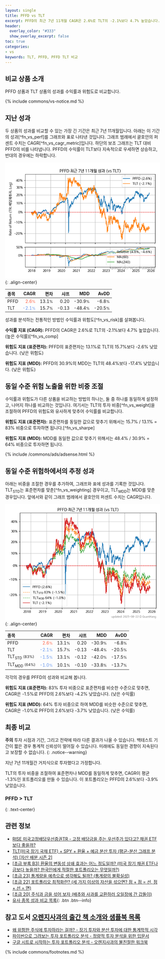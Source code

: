 ```yaml
---
layout: single
title: PFFD vs TLT
excerpt: PFFD의 최근 7년 11개월 CAGR은 2.6%로 TLT의 -2.1%보다 4.7% 높았습니다.
header:
  overlay_color: "#333"
  show_overlay_excerpt: false
toc: true
categories:
- vs
keywords: TLT, PFFD, PFFD TLT 비교
---
```


## 비교 상품 소개


PFFD 상품과 TLT 상품의 성과를 수익률과 위험도로 비교합니다.





{% include commons/vs-notice.md %}

## 지난 성과

두 상품의 성과를 비교할 수 있는 가장 긴 기간은 최근 7년 11개월입니다. 아래는 이 기간의 성과[^fn_vs_perf]를 그래프와 표로 나타낸 것입니다.
그래프 범례에서 괄호안의 퍼센트 수치는 CAGR[^fn_vs_cagr_metric]입니다.
하단의 보조 그래프는 TLT 대비 PFFD의 비를 나타냅니다.
PFFD의 수익률이 TLT보다 지속적으로 우세하면 상승하고, 반대의 경우에는 하락합니다.

![PFFD](/vs/images/pffd-vs-tlt_dual.png){: .align-center}

| **종목** | **CAGR** | **편차** | **샤프** | **MDD** | **AvDD** |
| :------------ | ------: | -----------: | -------: | ------: | -------: |
| PFFD | <span style="color: tomato">2.6<small>%</small></span> | 13.1<small>%</small> | 0.20 | -30.9<small>%</small> | -6.8<small>%</small> |
| TLT | <span style="color: cornflowerblue">-2.1<small>%</small></span> | 15.7<small>%</small> | -0.13 | -48.4<small>%</small> | -20.5<small>%</small> |

<!-- more -->


성과를 분석하는 전통적인 방법인 수익률과 위험도[^fn_vs_risk]를 살펴봅니다.

**수익률 지표 (CAGR):** PFFD의 CAGR은 2.6%로 TLT의 -2.1%보다 4.7% 높았습니다. (높은 수익률)[^fn_vs_comp]

**위험도 지표 (표준편차):** PFFD의 표준편차는 13.1%로 TLT의 15.7%보다 -2.6% 낮았습니다. (낮은 위험도)

**위험도 지표 (MDD):** PFFD의 30.9%의 MDD는 TLT의 48.4%보다 -17.4% 낮았습니다. (낮은 위험도)



## 동일 수준 위험 노출을 위한 비중 조절

수익률과 위험도가 다른 상품을 비교하는 방법의 하나는, 둘 중 하나를 동일하게 설정하고, 나머지 하나를 비교하는 것입니다.
여기서는 TLT의 투자 비중[^fn_vs_weight]을 조절하여 PFFD의 위험도와 유사하게 맞추어 수익률를 비교합니다.

**위험도 지표 (표준편차):** 표준편차를 동일한 값으로 맞추기 위해서는 15.7% / 13.1% = 83% 비중으로 투자하면 됩니다.[^fn_vs_sharpe]

**위험도 지표 (MDD):** MDD를 동일한 값으로 맞추기 위해서는 48.4% / 30.9% = 64% 비중으로 투자하면 됩니다.


{% include /commons/ads/adsense.html %}



## 동일 수준 위험하에서의 추정 성과

아래는 비중을 조절한 경우를 추가하여, 그래프와 표에 성과를 기록한 것입니다.
TLT<sub>STD</sub>는 표준편차를 맞춘[^fn_vs_weighting] 경우이고, TLT<sub>MDD</sub>는 MDD를 맞춘 경우입니다.
앞에서와 같이 그래프 범례에서 괄호안의 퍼센트 수치는 CAGR입니다.


![PFFD](/vs/images/pffd-vs-tlt.png){: .align-center}



| **종목** | **CAGR** | **편차** | **샤프** | **MDD** | **AvDD** |
| :------------ | ------: | -----------: | -------: | ------: | -------: |
| PFFD | <span style="color: tomato">2.6<small>%</small></span> | 13.1<small>%</small> | 0.20 | -30.9<small>%</small> | -6.8<small>%</small> |
| TLT | <span style="color: cornflowerblue">-2.1<small>%</small></span> | 15.7<small>%</small> | -0.13 | -48.4<small>%</small> | -20.5<small>%</small> |
| TLT<sub>STD</sub> <small>(83%)</small> | <span style="color: cornflowerblue">-1.5<small>%</small></span> | 13.1<small>%</small> | -0.12 | -42.0<small>%</small> | -17.5<small>%</small> |
| TLT<sub>MDD</sub> <small>(64%)</small> | <span style="color: cornflowerblue">-1.0<small>%</small></span> | 10.1<small>%</small> | -0.10 | -33.8<small>%</small> | -13.7<small>%</small> |



각각의 경우를 PFFD의 성과와 비교해 봅니다.

**위험도 지표 (표준편차):** 83% 투자 비중으로 표준편차를 비슷한 수준으로 맞추면, CAGR은 -1.5%로 PFFD의 2.6%보다 -4.2% 낮았습니다. (낮은 수익률)

**위험도 지표 (MDD):** 64% 투자 비중으로 하여 MDD를 비슷한 수준으로 맞추면, CAGR은 -1.0%로 PFFD의 2.6%보다 -3.7% 낮았습니다. (낮은 수익률)




## 최종 비교

**주의** 투자 시점과 기간, 그리고 전략에 따라 다른 결과가 나올 수 있습니다. 백테스트 기간이 짧은 경우 통계적 신뢰성이 떨어질 수 있습니다. 미래에도 동일한 경향이 지속된다고 보장할 수 없습니다.
{: .notice--warning}

지난 7년 11개월간 거치식으로 투자했다고 가정합니다.

TLT의 투자 비중을 조절하여 표준편차나 MDD를 동일하게 맞추면, CAGR이 평균 -1.3%인 포트폴리오를 만들 수 있습니다.
이 포트폴리오는 PFFD의 2.6%보다 -3.9% 낮았습니다.

### PFFD &gt; TLT
{: .text-center}


## 관련 정보

- [RISE 미국고정배당우선증권TR - 고정 배당금을 주는 우선주가 있다고? 채권 ETF보다 좋을까?](https://kongdori.tistory.com/303)
- [TLT(미국 장기 국채 ETF) + SPY + 환율 + 예금 분산 투자 (평균-분산 그래프 분석) [자산 배분 시즌 2]](https://m.blog.naver.com/onuri2005/223924670469)
- [[초급 부록 B3] 환율의 변동성 상쇄 효과는 어느 정도일까? (미국 장기 채권 ETF나 금보다 높을까? 한국인에게 적절한 포트폴리오는 무엇일까?)](https://kongdori.tistory.com/394)
- [[초급 23] 통계량을 예측으로 생각해도 될까? (통계량의 불확실성)](https://kongdori.tistory.com/386)
- [[초급 22] 포트폴리오 최적화란? (세 가지 이상의 자산을 섞으면? 점 + 점 = 선, 점 + 선 = 면)](https://kongdori.tistory.com/385)
- [[초급 20] 주식과 금을 섞어 보자 (배추와 사과를 교환하러 오일장에 간 갑돌이)](https://kongdori.tistory.com/382)
- [유사 종목 성과 비교 목록](/vs/){: .btn .btn--info}


## 참고 도서 [오렌지사과의 출간 책 소개와 샘플북 목록](https://kongdori.tistory.com/691)

- [왜 위험한 주식에 투자하라는 걸까? - 장기 투자와 분산 투자에 대한 통계학적 시각](https://kongdori.tistory.com/421)
- [파이썬으로 그려보는 투자 포트폴리오 분석  - 정량적 투자 분석을 위한 입문서](https://kongdori.tistory.com/643)
- [구글 시트로 시작하는 투자 포트폴리오 분석 - 오렌지사과의 불친절한 워크북](https://kongdori.tistory.com/449)

{% include commons/footnotes.md %}
